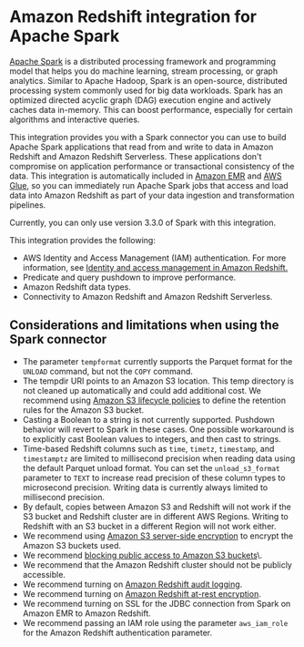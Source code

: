 # Amazon Redshift integration for Apache Spark<a name="spark-redshift-connector"></a>

 [Apache Spark](https://aws.amazon.com/emr/features/spark/) is a distributed processing framework and programming model that helps you do machine learning, stream processing, or graph analytics\. Similar to Apache Hadoop, Spark is an open\-source, distributed processing system commonly used for big data workloads\. Spark has an optimized directed acyclic graph \(DAG\) execution engine and actively caches data in\-memory\. This can boost performance, especially for certain algorithms and interactive queries\. 

 This integration provides you with a Spark connector you can use to build Apache Spark applications that read from and write to data in Amazon Redshift and Amazon Redshift Serverless\. These applications don't compromise on application performance or transactional consistency of the data\. This integration is automatically included in [Amazon EMR](https://docs.aws.amazon.com/emr/latest/ReleaseGuide/) and [AWS Glue](https://docs.aws.amazon.com/glue/latest/dg/), so you can immediately run Apache Spark jobs that access and load data into Amazon Redshift as part of your data ingestion and transformation pipelines\. 

Currently, you can only use version 3\.3\.0 of Spark with this integration\.

 This integration provides the following: 
+  AWS Identity and Access Management \(IAM\) authentication\. For more information, see [ Identity and access management in Amazon Redshift\.](https://docs.aws.amazon.com/redshift/latest/mgmt/redshift-iam-authentication-access-control.html) 
+ Predicate and query pushdown to improve performance\.
+  Amazon Redshift data types\. 
+ Connectivity to Amazon Redshift and Amazon Redshift Serverless\.

## Considerations and limitations when using the Spark connector<a name="spark-redshift-connector-considerations"></a>
+ The parameter `tempformat` currently supports the Parquet format for the `UNLOAD` command, but not the `COPY` command\.
+  The tempdir URI points to an Amazon S3 location\. This temp directory is not cleaned up automatically and could add additional cost\. We recommend using [Amazon S3 lifecycle policies](https://docs.aws.amazon.com/https://docs.aws.amazon.com/AmazonS3/latest/userguide/object-lifecycle-mgmt.html) to define the retention rules for the Amazon S3 bucket\. 
+  Casting a Boolean to a string is not currently supported\. Pushdown behavior will revert to Spark in these cases\. One possible workaround is to explicitly cast Boolean values to integers, and then cast to strings\. 
+ Time\-based Redshift columns such as `time`, `timetz`, `timestamp`, and `timestamptz` are limited to millisecond precision when reading data using the default Parquet unload format\. You can set the `unload_s3_format` parameter to `TEXT` to increase read precision of these column types to microsecond precision\. Writing data is currently always limited to millisecond precision\.
+  By default, copies between Amazon S3 and Redshift will not work if the S3 bucket and Redshift cluster are in different AWS Regions\. Writing to Redshift with an S3 bucket in a different Region will not work either\. 
+ We recommend using [Amazon S3 server\-side encryption](https://docs.aws.amazon.com/AmazonS3/latest/userguide/serv-side-encryption.html) to encrypt the Amazon S3 buckets used\. 
+ We recommend [ blocking public access to Amazon S3 buckets](https://docs.aws.amazon.com/AmazonS3/latest/userguide/access-control-block-public-access.html.)\. 
+  We recommend that the Amazon Redshift cluster should not be publicly accessible\. 
+  We recommend turning on [ Amazon Redshift audit logging](https://docs.aws.amazon.com/redshift/latest/mgmt/db-auditing.html)\. 
+  We recommend turning on [ Amazon Redshift at\-rest encryption](https://docs.aws.amazon.com/redshift/latest/mgmt/security-server-side-encryption.html)\. 
+  We recommend turning on SSL for the JDBC connection from Spark on Amazon EMR to Amazon Redshift\. 
+ We recommend passing an IAM role using the parameter `aws_iam_role` for the Amazon Redshift authentication parameter\.